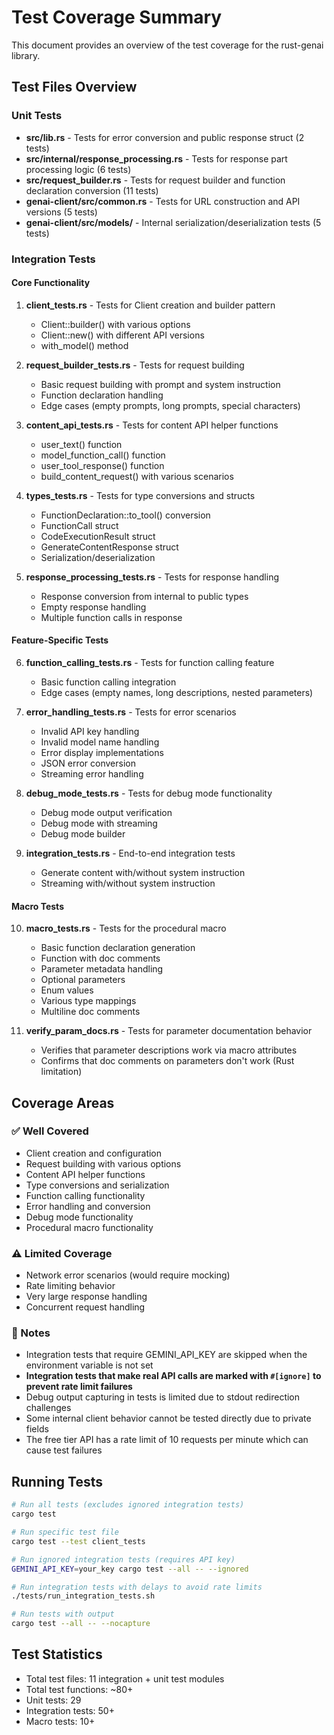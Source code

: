 # Test Coverage Summary

This document provides an overview of the test coverage for the rust-genai library.

## Test Files Overview

### Unit Tests
- **src/lib.rs** - Tests for error conversion and public response struct (2 tests)
- **src/internal/response_processing.rs** - Tests for response part processing logic (6 tests)
- **src/request_builder.rs** - Tests for request builder and function declaration conversion (11 tests)
- **genai-client/src/common.rs** - Tests for URL construction and API versions (5 tests)  
- **genai-client/src/models/** - Internal serialization/deserialization tests (5 tests)

### Integration Tests

#### Core Functionality
1. **client_tests.rs** - Tests for Client creation and builder pattern
   - Client::builder() with various options
   - Client::new() with different API versions
   - with_model() method

2. **request_builder_tests.rs** - Tests for request building
   - Basic request building with prompt and system instruction
   - Function declaration handling
   - Edge cases (empty prompts, long prompts, special characters)

3. **content_api_tests.rs** - Tests for content API helper functions
   - user_text() function
   - model_function_call() function
   - user_tool_response() function
   - build_content_request() with various scenarios

4. **types_tests.rs** - Tests for type conversions and structs
   - FunctionDeclaration::to_tool() conversion
   - FunctionCall struct
   - CodeExecutionResult struct
   - GenerateContentResponse struct
   - Serialization/deserialization

5. **response_processing_tests.rs** - Tests for response handling
   - Response conversion from internal to public types
   - Empty response handling
   - Multiple function calls in response

#### Feature-Specific Tests
6. **function_calling_tests.rs** - Tests for function calling feature
   - Basic function calling integration
   - Edge cases (empty names, long descriptions, nested parameters)

7. **error_handling_tests.rs** - Tests for error scenarios
   - Invalid API key handling
   - Invalid model name handling
   - Error display implementations
   - JSON error conversion
   - Streaming error handling

8. **debug_mode_tests.rs** - Tests for debug mode functionality
   - Debug mode output verification
   - Debug mode with streaming
   - Debug mode builder

9. **integration_tests.rs** - End-to-end integration tests
   - Generate content with/without system instruction
   - Streaming with/without system instruction

#### Macro Tests
10. **macro_tests.rs** - Tests for the procedural macro
    - Basic function declaration generation
    - Function with doc comments
    - Parameter metadata handling
    - Optional parameters
    - Enum values
    - Various type mappings
    - Multiline doc comments

11. **verify_param_docs.rs** - Tests for parameter documentation behavior
    - Verifies that parameter descriptions work via macro attributes
    - Confirms that doc comments on parameters don't work (Rust limitation)

## Coverage Areas

### ✅ Well Covered
- Client creation and configuration
- Request building with various options
- Content API helper functions
- Type conversions and serialization
- Function calling functionality
- Error handling and conversion
- Debug mode functionality
- Procedural macro functionality

### ⚠️ Limited Coverage
- Network error scenarios (would require mocking)
- Rate limiting behavior
- Very large response handling
- Concurrent request handling

### 📝 Notes
- Integration tests that require GEMINI_API_KEY are skipped when the environment variable is not set
- **Integration tests that make real API calls are marked with `#[ignore]` to prevent rate limit failures**
- Debug output capturing in tests is limited due to stdout redirection challenges
- Some internal client behavior cannot be tested directly due to private fields
- The free tier API has a rate limit of 10 requests per minute which can cause test failures

## Running Tests

```bash
# Run all tests (excludes ignored integration tests)
cargo test

# Run specific test file
cargo test --test client_tests

# Run ignored integration tests (requires API key)
GEMINI_API_KEY=your_key cargo test --all -- --ignored

# Run integration tests with delays to avoid rate limits
./tests/run_integration_tests.sh

# Run tests with output
cargo test --all -- --nocapture
```

## Test Statistics
- Total test files: 11 integration + unit test modules
- Total test functions: ~80+
- Unit tests: 29
- Integration tests: 50+
- Macro tests: 10+ 
